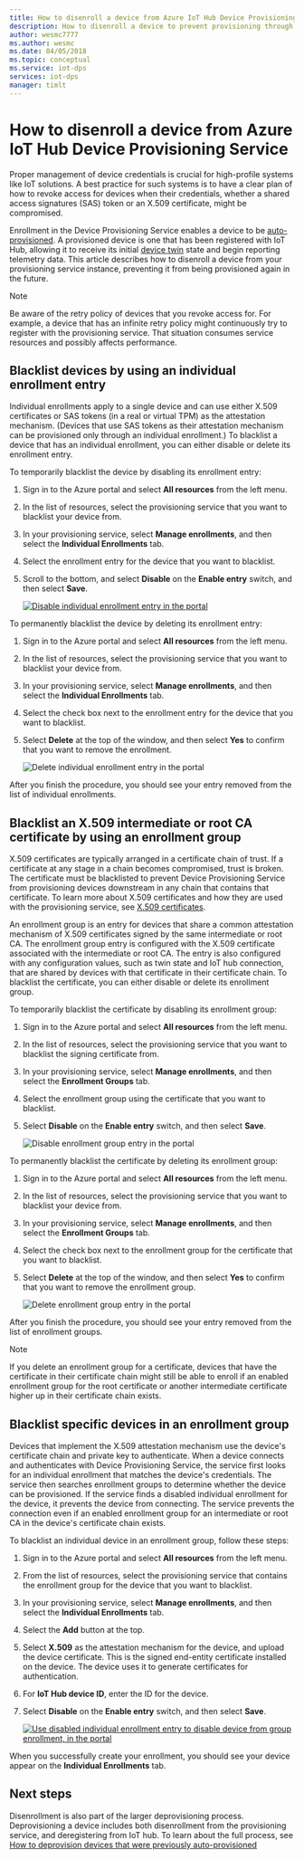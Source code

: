 ```yaml
---
title: How to disenroll a device from Azure IoT Hub Device Provisioning Service 
description: How to disenroll a device to prevent provisioning through Azure IoT Hub Device Provisioning Service
author: wesmc7777
ms.author: wesmc
ms.date: 04/05/2018
ms.topic: conceptual
ms.service: iot-dps
services: iot-dps
manager: timlt
---
```


# How to disenroll a device from Azure IoT Hub Device Provisioning Service

Proper management of device credentials is crucial for high-profile systems like IoT solutions. A best practice for such systems is to have a clear plan of how to revoke access for devices when their credentials, whether a shared access signatures (SAS) token or an X.509 certificate, might be compromised. 

Enrollment in the Device Provisioning Service enables a device to be [auto-provisioned](concepts-auto-provisioning.md). A provisioned device is one that has been registered with IoT Hub, allowing it to receive its initial [device twin](~/articles/iot-hub/iot-hub-devguide-device-twins.md) state and begin reporting telemetry data. This article describes how to disenroll a device from your provisioning service instance, preventing it from being provisioned again in the future.

> [!NOTE] 
> Be aware of the retry policy of devices that you revoke access for. For example, a device that has an infinite retry policy might continuously try to register with the provisioning service. That situation consumes service resources and possibly affects performance.

## Blacklist devices by using an individual enrollment entry

Individual enrollments apply to a single device and can use either X.509 certificates or SAS tokens (in a real or virtual TPM) as the attestation mechanism. (Devices that use SAS tokens as their attestation mechanism can be provisioned only through an individual enrollment.) To blacklist a device that has an individual enrollment, you can either disable or delete its enrollment entry. 

To temporarily blacklist the device by disabling its enrollment entry: 

1. Sign in to the Azure portal and select **All resources** from the left menu.
2. In the list of resources, select the provisioning service that you want to blacklist your device from.
3. In your provisioning service, select **Manage enrollments**, and then select the **Individual Enrollments** tab.
4. Select the enrollment entry for the device that you want to blacklist. 
5. Scroll to the bottom, and select **Disable** on the **Enable entry** switch, and then select **Save**.  

   [![Disable individual enrollment entry in the portal](./media/how-to-revoke-device-access-portal/disable-individual-enrollment.png)](./media/how-to-revoke-device-access-portal/disable-individual-enrollment.png#lightbox)  

To permanently blacklist the device by deleting its enrollment entry:

1. Sign in to the Azure portal and select **All resources** from the left menu.
2. In the list of resources, select the provisioning service that you want to blacklist your device from.
3. In your provisioning service, select **Manage enrollments**, and then select the **Individual Enrollments** tab.
4. Select the check box next to the enrollment entry for the device that you want to blacklist. 
5. Select **Delete** at the top of the window, and then select **Yes** to confirm that you want to remove the enrollment. 

   ![Delete individual enrollment entry in the portal](./media/how-to-revoke-device-access-portal/delete-individual-enrollment.png)
    
After you finish the procedure, you should see your entry removed from the list of individual enrollments.  

## Blacklist an X.509 intermediate or root CA certificate by using an enrollment group

X.509 certificates are typically arranged in a certificate chain of trust. If a certificate at any stage in a chain becomes compromised, trust is broken. The certificate must be blacklisted to prevent Device Provisioning Service from provisioning devices downstream in any chain that contains that certificate. To learn more about X.509 certificates and how they are used with the provisioning service, see [X.509 certificates](./concepts-security.md#x509-certificates). 

An enrollment group is an entry for devices that share a common attestation mechanism of X.509 certificates signed by the same intermediate or root CA. The enrollment group entry is configured with the X.509 certificate associated with the intermediate or root CA. The entry is also configured with any configuration values, such as twin state and IoT hub connection, that are shared by devices with that certificate in their certificate chain. To blacklist the certificate, you can either disable or delete its enrollment group.

To temporarily blacklist the certificate by disabling its enrollment group: 

1. Sign in to the Azure portal and select **All resources** from the left menu.
2. In the list of resources, select the provisioning service that you want to blacklist the signing certificate from.
3. In your provisioning service, select **Manage enrollments**, and then select the **Enrollment Groups** tab.
4. Select the enrollment group using the certificate that you want to blacklist.
5. Select **Disable** on the **Enable entry** switch, and then select **Save**.  

   ![Disable enrollment group entry in the portal](./media/how-to-revoke-device-access-portal/disable-enrollment-group.png)

    
To permanently blacklist the certificate by deleting its enrollment group:

1. Sign in to the Azure portal and select **All resources** from the left menu.
2. In the list of resources, select the provisioning service that you want to blacklist your device from.
3. In your provisioning service, select **Manage enrollments**, and then select the **Enrollment Groups** tab.
4. Select the check box next to the enrollment group for the certificate that you want to blacklist. 
5. Select **Delete** at the top of the window, and then select **Yes** to confirm that you want to remove the enrollment group. 

   ![Delete enrollment group entry in the portal](./media/how-to-revoke-device-access-portal/delete-enrollment-group.png)

After you finish the procedure, you should see your entry removed from the list of enrollment groups.  

> [!NOTE]
> If you delete an enrollment group for a certificate, devices that have the certificate in their certificate chain might still be able to enroll if an enabled enrollment group for the root certificate or another intermediate certificate higher up in their certificate chain exists.

## Blacklist specific devices in an enrollment group

Devices that implement the X.509 attestation mechanism use the device's certificate chain and private key to authenticate. When a device connects and authenticates with Device Provisioning Service, the service first looks for an individual enrollment that matches the device's credentials. The service then searches enrollment groups to determine whether the device can be provisioned. If the service finds a disabled individual enrollment for the device, it prevents the device from connecting. The service prevents the connection even if an enabled enrollment group for an intermediate or root CA in the device's certificate chain exists. 

To blacklist an individual device in an enrollment group, follow these steps:

1. Sign in to the Azure portal and select **All resources** from the left menu.
2. From the list of resources, select the provisioning service that contains the enrollment group for the device that you want to blacklist.
3. In your provisioning service, select **Manage enrollments**, and then select the **Individual Enrollments** tab.
4. Select the **Add** button at the top. 
5. Select **X.509** as the attestation mechanism for the device, and upload the device certificate. This is the signed end-entity certificate installed on the device. The device uses it to generate certificates for authentication.
6. For **IoT Hub device ID**, enter the ID for the device. 
7. Select **Disable** on the **Enable entry** switch, and then select **Save**. 

    [![Use disabled individual enrollment entry to disable device from group enrollment, in the portal](./media/how-to-revoke-device-access-portal/disable-individual-enrollment-in-enrollment-group.png)](./media/how-to-revoke-device-access-portal/disable-individual-enrollment-in-enrollment-group.png#lightbox)

When you successfully create your enrollment, you should see your device appear on the **Individual Enrollments** tab.

## Next steps

Disenrollment is also part of the larger deprovisioning process. Deprovisioning a device includes both disenrollment from the provisioning service, and deregistering from IoT hub. To learn about the full process, see [How to deprovision devices that were previously auto-provisioned](how-to-unprovision-devices.md) 

